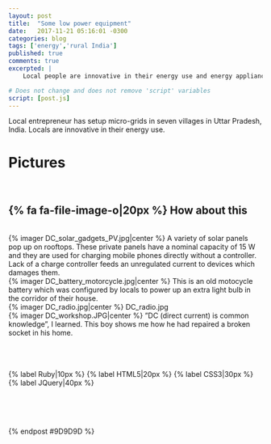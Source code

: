 ```yaml
---
layout: post
title:  "Some low power equipment"
date:   2017-11-21 05:16:01 -0300 
categories: blog
tags: ['energy','rural India']
published: true
comments: true 
excerpted: |
    Local people are innovative in their energy use and energy appliances

# Does not change and does not remove 'script' variables
script: [post.js]
---
```


Local entrepreneur has setup micro-grids in seven villages in Uttar Pradesh, India. Locals are innovative in their energy use.

# Pictures
<br>

## {% fa fa-file-image-o|20px %} How about this


<br>
{% imager DC_solar_gadgets_PV.jpg|center %}
A variety of solar panels pop up on rooftops. These private panels have a nominal capacity of 15 W and they are used for charging mobile phones directly without a controller. Lack of a charge controller feeds an unregulated current to devices which damages them.

<br>
{% imager DC_battery_motorcycle.jpg|center %}
This is an old motocycle battery which was configured by locals to power up an extra light bulb in the corridor of their house.


<br>
{% imager DC_radio.jpg|center %}
DC_radio.jpg


<br>
{% imager DC_workshop.JPG|center %}
”DC (direct current) is common knowledge”, I learned. This boy shows me how he had repaired a broken socket in his home.

<br>
<br>


<br>
<br>

{% label Ruby|10px %}
{% label HTML5|20px %}
{% label CSS3|30px %}
{% label JQuery|40px %}

<br>
<br>



<br>


{% endpost #9D9D9D %}

